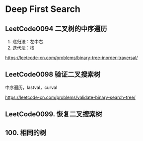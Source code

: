 

# Deep First Search

## LeetCode0094 二叉树的中序遍历

1. 递归法：左中右
2. 迭代法：栈

https://leetcode-cn.com/problems/binary-tree-inorder-traversal/

## LeetCode0098 验证二叉搜索树

中序遍历，lastval，curval

https://leetcode-cn.com/problems/validate-binary-search-tree/

## LeetCode0099. 恢复二叉搜索树

## 100. 相同的树
